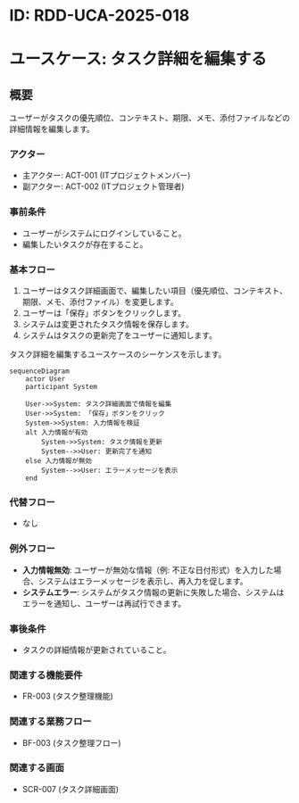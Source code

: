 # ID: RDD-UCA-2025-018

# ユースケース: タスク詳細を編集する

## 概要

ユーザーがタスクの優先順位、コンテキスト、期限、メモ、添付ファイルなどの詳細情報を編集します。

### アクター

- 主アクター: ACT-001 (ITプロジェクトメンバー)
- 副アクター: ACT-002 (ITプロジェクト管理者)

### 事前条件

- ユーザーがシステムにログインしていること。
- 編集したいタスクが存在すること。

### 基本フロー

1. ユーザーはタスク詳細画面で、編集したい項目（優先順位、コンテキスト、期限、メモ、添付ファイル）を変更します。
1. ユーザーは「保存」ボタンをクリックします。
1. システムは変更されたタスク情報を保存します。
1. システムはタスクの更新完了をユーザーに通知します。

タスク詳細を編集するユースケースのシーケンスを示します。

```mermaid
sequenceDiagram
    actor User
    participant System

    User->>System: タスク詳細画面で情報を編集
    User->>System: 「保存」ボタンをクリック
    System->>System: 入力情報を検証
    alt 入力情報が有効
        System->>System: タスク情報を更新
        System-->>User: 更新完了を通知
    else 入力情報が無効
        System-->>User: エラーメッセージを表示
    end
```

### 代替フロー

- なし

### 例外フロー

- **入力情報無効**: ユーザーが無効な情報（例: 不正な日付形式）を入力した場合、システムはエラーメッセージを表示し、再入力を促します。
- **システムエラー**: システムがタスク情報の更新に失敗した場合、システムはエラーを通知し、ユーザーは再試行できます。

### 事後条件

- タスクの詳細情報が更新されていること。

### 関連する機能要件

- FR-003 (タスク整理機能)

### 関連する業務フロー

- BF-003 (タスク整理フロー)

### 関連する画面

- SCR-007 (タスク詳細画面)
